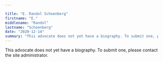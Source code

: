 ```yaml
---

title: "E. Randol Schoenberg"
firstname: "E."
middlename: "Randol"
lastname: "Schoenberg"
date: "2020-12-14"
summary: "This advocate does not yet have a biography. To submit one, please contact the site administrator."
---
```

This advocate does not yet have a biography. To submit one, please contact the site administrator.

